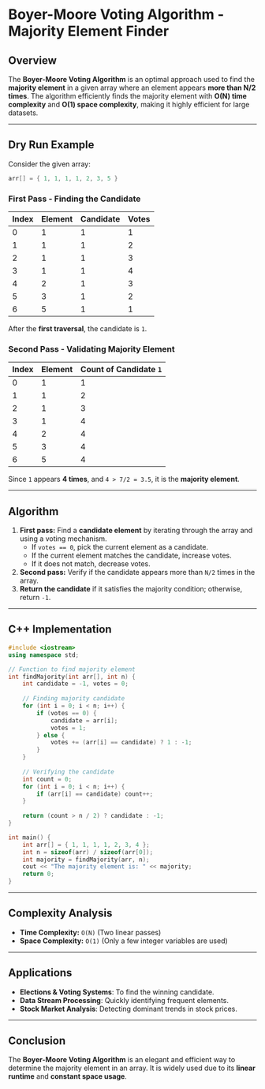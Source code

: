 # Boyer-Moore Voting Algorithm - Majority Element Finder

## Overview
The **Boyer-Moore Voting Algorithm** is an optimal approach used to find the **majority element** in a given array where an element appears **more than N/2 times**. The algorithm efficiently finds the majority element with **O(N) time complexity** and **O(1) space complexity**, making it highly efficient for large datasets.

---

## Dry Run Example
Consider the given array:
```cpp
arr[] = { 1, 1, 1, 1, 2, 3, 5 }
```
### **First Pass - Finding the Candidate**
| Index  | Element | Candidate | Votes |
|--------|---------|------------|--------|
| 0      | 1       | 1          | 1      |
| 1      | 1       | 1          | 2      |
| 2      | 1       | 1          | 3      |
| 3      | 1       | 1          | 4      |
| 4      | 2       | 1          | 3      |
| 5      | 3       | 1          | 2      |
| 6      | 5       | 1          | 1      |

After the **first traversal**, the candidate is `1`.

### **Second Pass - Validating Majority Element**
| Index  | Element | Count of Candidate `1` |
|--------|---------|----------------------|
| 0      | 1       | 1                    |
| 1      | 1       | 2                    |
| 2      | 1       | 3                    |
| 3      | 1       | 4                    |
| 4      | 2       | 4                    |
| 5      | 3       | 4                    |
| 6      | 5       | 4                    |

Since `1` appears **4 times**, and `4 > 7/2 = 3.5`, it is the **majority element**.

---

## Algorithm
1. **First pass:** Find a **candidate element** by iterating through the array and using a voting mechanism.
   - If `votes == 0`, pick the current element as a candidate.
   - If the current element matches the candidate, increase votes.
   - If it does not match, decrease votes.
2. **Second pass:** Verify if the candidate appears more than `N/2` times in the array.
3. **Return the candidate** if it satisfies the majority condition; otherwise, return `-1`.

---

## C++ Implementation
```cpp
#include <iostream>
using namespace std;

// Function to find majority element
int findMajority(int arr[], int n) {
    int candidate = -1, votes = 0;
    
    // Finding majority candidate
    for (int i = 0; i < n; i++) {
        if (votes == 0) {
            candidate = arr[i];
            votes = 1;
        } else {
            votes += (arr[i] == candidate) ? 1 : -1;
        }
    }
    
    // Verifying the candidate
    int count = 0;
    for (int i = 0; i < n; i++) {
        if (arr[i] == candidate) count++;
    }
    
    return (count > n / 2) ? candidate : -1;
}

int main() {
    int arr[] = { 1, 1, 1, 1, 2, 3, 4 };
    int n = sizeof(arr) / sizeof(arr[0]);
    int majority = findMajority(arr, n);
    cout << "The majority element is: " << majority;
    return 0;
}
```

---

## Complexity Analysis
- **Time Complexity:** `O(N)` (Two linear passes)
- **Space Complexity:** `O(1)` (Only a few integer variables are used)

---

## Applications
- **Elections & Voting Systems**: To find the winning candidate.
- **Data Stream Processing**: Quickly identifying frequent elements.
- **Stock Market Analysis**: Detecting dominant trends in stock prices.

---

## Conclusion
The **Boyer-Moore Voting Algorithm** is an elegant and efficient way to determine the majority element in an array. It is widely used due to its **linear runtime** and **constant space usage**.


